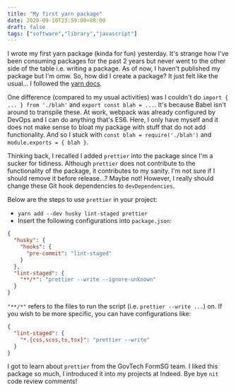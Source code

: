 ```yaml
---
title: "My first yarn package"
date: 2020-09-10T23:59:00+08:00
draft: false
tags: ["software","library","javascript"]
---
```

I wrote my first yarn package (kinda for fun) yesterday. It's strange how I've been consuming packages for the past 2 years but never went to the other side of the table i.e. writing a package. As of now, I haven't published my package but I'm omw. So, how did I create a package? It just felt like the usual... I followed the [yarn docs](https://classic.yarnpkg.com/en/docs/creating-a-package/).

One difference (compared to my usual activities) was I couldn't do `import { ... } from './blah'` and `export const blah = ...`. It's because Babel isn't around to transpile these. At work, webpack was already configured by DevOps and I can do anything that's ES6. Here, I only have myself and it does not make sense to bloat my package with stuff that do not add functionality. And so I stuck with `const blah = require('./blah')` and `module.exports = { blah }`.

Thinking back, I recalled I added `prettier` into the package since I'm a sucker for tidiness. Although `prettier` does not contribute to the functionality of the package, it contributes to my sanity. I'm not sure if I should remove it before release...? Maybe not! However, I really should change these Git hook dependencies to `devDependencies`.

Below are the steps to use `prettier` in your project:

- `yarn add --dev husky lint-staged prettier`
- Insert the following configurations into `package.json`:

```json
{
  "husky": {
    "hooks": {
      "pre-commit": "lint-staged"
    }
  },
  "lint-staged": {
    "**/*": "prettier --write --ignore-unknown"
  }
}
```

`"**/*"` refers to the files to run the script (i.e. `prettier --write ...`) on. If you wish to be more specific, you can have configurations like:

```json
{
  "lint-staged": {
    "*.{css,scss,ts,tsx}": "prettier --write"
  }
}
```

I got to learn about `prettier` from the GovTech FormSG team. I liked this package so much, I introduced it into my projects at Indeed. Bye bye `nit` code review comments!
